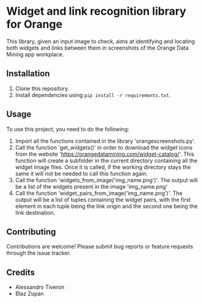 # Widget and link recognition library for Orange

This library, given an input image to check, aims at identifying and locating both widgets and links between them in screenshots of the Orange Data Mining app workplace. 

## Installation

1. Clone this repository.
2. Install dependencies using `pip install -r requirements.txt`.

## Usage

To use this project, you need to do the following:
1. Import all the functions contained in the library 'orangescreenshots.py'.
2. Call the function 'get_widgets()' in order to download the widget icons from the website 'https://orangedatamining.com/widget-catalog/'. This function will create a subfolder in the current directory containing all the widget image files. Once it is called, if the working directory stays the same it will not be needed to call this function again.
3. Call the function 'widgets_from_image('img_name.png')'. The output will be a list of the widgets present in the image 'img_name.png'
4. Call the function 'widget_pairs_from_image('img_name.png')'. The output will be a list of tuples containing the widget pairs, with the first element in each tuple being the link origin and the second one being the link destination.

## Contributing

Contributions are welcome! Please submit bug reports or feature requests through the issue tracker.


## Credits

- Alessandro Tiveron
- Blaz Zupan